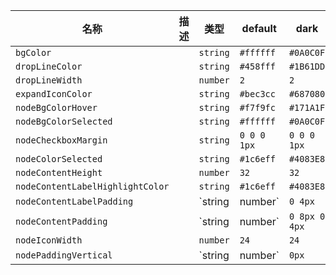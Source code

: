 | 名称 | 描述 | 类型 | default | dark |
|---|---|---|---|---|
| `bgColor` |  | `string` | `#ffffff` | `#0A0C0F` |
| `dropLineColor` |  | `string` | `#458fff` | `#1B61DD` |
| `dropLineWidth` |  | `number` | `2` | `2` |
| `expandIconColor` |  | `string` | `#bec3cc` | `#687080` |
| `nodeBgColorHover` |  | `string` | `#f7f9fc` | `#171A1F` |
| `nodeBgColorSelected` |  | `string` | `#ffffff` | `#0A0C0F` |
| `nodeCheckboxMargin` |  | `string` | `0 0 0 1px` | `0 0 0 1px` |
| `nodeColorSelected` |  | `string` | `#1c6eff` | `#4083E8` |
| `nodeContentHeight` |  | `number` | `32` | `32` |
| `nodeContentLabelHighlightColor` |  | `string` | `#1c6eff` | `#4083E8` |
| `nodeContentLabelPadding` |  | `string | number` | `0 4px` | `0 4px` |
| `nodeContentPadding` |  | `string | number` | `0 8px 0 4px` | `0 8px 0 4px` |
| `nodeIconWidth` |  | `number` | `24` | `24` |
| `nodePaddingVertical` |  | `string | number` | `0px` | `0px` |
